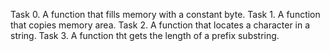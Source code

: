 Task 0. A function that fills memory with a constant byte.
Task 1. A function that copies memory area.
Task 2. A function that locates a character in a string.
Task 3. A function tht gets the length of a prefix substring.
